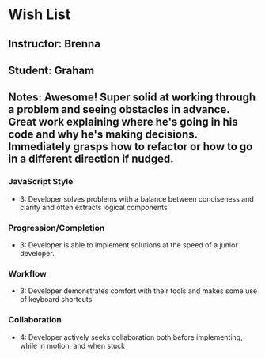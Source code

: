 # Wish List
## Instructor: Brenna
## Student: Graham
## Notes: Awesome! Super solid at working through a problem and seeing obstacles in advance. Great work explaining where he's going in his code and why he's making decisions. Immediately grasps how to refactor or how to go in a different direction if nudged. 

### JavaScript Style

* 3: Developer solves problems with a balance between conciseness and clarity and often extracts logical components

### Progression/Completion

* 3: Developer is able to implement solutions at the speed of a junior developer.

### Workflow

* 3: Developer demonstrates comfort with their tools and makes some use of keyboard shortcuts

### Collaboration

* 4: Developer actively seeks collaboration both before implementing, while in motion, and when stuck
